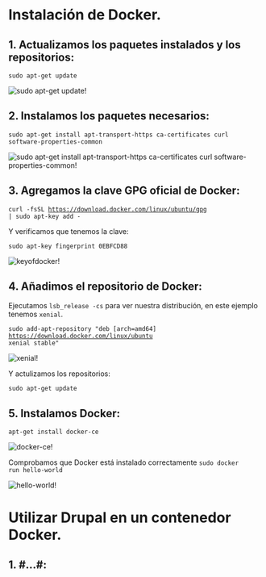 # Instalación de Docker.

## 1. Actualizamos los paquetes instalados y los repositorios:

<code>sudo apt-get update</code>
 
![sudo apt-get update!](https://github.com/sanesan/docker4drupal/blob/master/img/1.PNG)

## 2. Instalamos los paquetes necesarios:

<code>sudo apt-get install apt-transport-https ca-certificates curl software-properties-common</code>

![sudo apt-get install apt-transport-https ca-certificates curl software-properties-common!](https://github.com/sanesan/docker4drupal/blob/master/img/2.PNG)

## 3. Agregamos la clave GPG oficial de Docker:

<code>curl -fsSL https://download.docker.com/linux/ubuntu/gpg | sudo apt-key add -</code>

Y verificamos que tenemos la clave:

<code>sudo apt-key fingerprint 0EBFCD88</code>

![keyofdocker!](https://github.com/sanesan/docker4drupal/blob/master/img/3-1.PNG)

## 4. Añadimos el repositorio de Docker:

Ejecutamos <code>lsb_release -cs</code> para ver nuestra distribución, en este ejemplo tenemos <code>xenial</code>.

<code>sudo add-apt-repository "deb [arch=amd64] https://download.docker.com/linux/ubuntu xenial stable"</code>

![xenial!](https://github.com/sanesan/docker4drupal/blob/master/img/4-1.PNG)

Y actulizamos los repositorios:

<code>sudo apt-get update</code>

## 5. Instalamos Docker:

<code>apt-get install docker-ce</code>

![docker-ce!](https://github.com/sanesan/docker4drupal/blob/master/img/5-1.PNG)

Comprobamos que Docker está instalado correctamente
<code>sudo docker run hello-world</code>

![hello-world!](https://github.com/sanesan/docker4drupal/blob/master/img/5-2.PNG)

# Utilizar Drupal en un contenedor Docker.

## 1. #...#:





